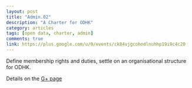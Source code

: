 ```yaml
---
layout: post
title: "Admin.02"
description: "A Charter for ODHK"
category: articles
tags: [open data, charter, admin]
comments: true
link: https://plus.google.com/u/0/events/ck84vjgcohodlnuhhp19i9c4c20
---
```


Define membership rights and duties, settle on an organisational structure for ODHK.

Details on the [G+ page](https://plus.google.com/u/0/events/ck84vjgcohodlnuhhp19i9c4c20)